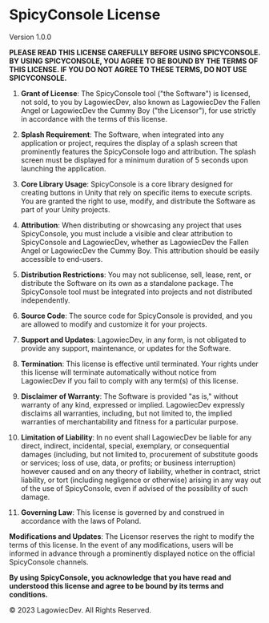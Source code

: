 # SpicyConsole License

Version 1.0.0

**PLEASE READ THIS LICENSE CAREFULLY BEFORE USING SPICYCONSOLE. BY USING SPICYCONSOLE, YOU AGREE TO BE BOUND BY THE TERMS OF THIS LICENSE. IF YOU DO NOT AGREE TO THESE TERMS, DO NOT USE SPICYCONSOLE.**

1. **Grant of License**: The SpicyConsole tool ("the Software") is licensed, not sold, to you by LagowiecDev, also known as LagowiecDev the Fallen Angel or LagowiecDev the Cummy Boy ("the Licensor"), for use strictly in accordance with the terms of this license.

2. **Splash Requirement**: The Software, when integrated into any application or project, requires the display of a splash screen that prominently features the SpicyConsole logo and attribution. The splash screen must be displayed for a minimum duration of 5 seconds upon launching the application.

3. **Core Library Usage**: SpicyConsole is a core library designed for creating buttons in Unity that rely on specific items to execute scripts. You are granted the right to use, modify, and distribute the Software as part of your Unity projects.

4. **Attribution**: When distributing or showcasing any project that uses SpicyConsole, you must include a visible and clear attribution to SpicyConsole and LagowiecDev, whether as LagowiecDev the Fallen Angel or LagowiecDev the Cummy Boy. This attribution should be easily accessible to end-users.

5. **Distribution Restrictions**: You may not sublicense, sell, lease, rent, or distribute the Software on its own as a standalone package. The SpicyConsole tool must be integrated into projects and not distributed independently.

6. **Source Code**: The source code for SpicyConsole is provided, and you are allowed to modify and customize it for your projects.

7. **Support and Updates**: LagowiecDev, in any form, is not obligated to provide any support, maintenance, or updates for the Software.

8. **Termination**: This license is effective until terminated. Your rights under this license will terminate automatically without notice from LagowiecDev if you fail to comply with any term(s) of this license.

9. **Disclaimer of Warranty**: The Software is provided "as is," without warranty of any kind, expressed or implied. LagowiecDev expressly disclaims all warranties, including, but not limited to, the implied warranties of merchantability and fitness for a particular purpose.

10. **Limitation of Liability**: In no event shall LagowiecDev be liable for any direct, indirect, incidental, special, exemplary, or consequential damages (including, but not limited to, procurement of substitute goods or services; loss of use, data, or profits; or business interruption) however caused and on any theory of liability, whether in contract, strict liability, or tort (including negligence or otherwise) arising in any way out of the use of SpicyConsole, even if advised of the possibility of such damage.

11. **Governing Law**: This license is governed by and construed in accordance with the laws of Poland.

**Modifications and Updates**: The Licensor reserves the right to modify the terms of this license. In the event of any modifications, users will be informed in advance through a prominently displayed notice on the official SpicyConsole channels.

**By using SpicyConsole, you acknowledge that you have read and understood this license and agree to be bound by its terms and conditions.**

© 2023 LagowiecDev. All Rights Reserved.

